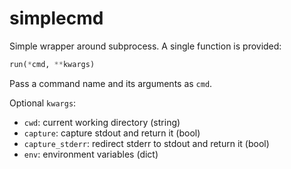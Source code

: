 # simplecmd

Simple wrapper around subprocess. A single function is provided:

```python
run(*cmd, **kwargs)
```

Pass a command name and its arguments as `cmd`.

Optional `kwargs`:

- `cwd`: current working directory (string)
- `capture`: capture stdout and return it (bool)
- `capture_stderr`: redirect stderr to stdout and return it (bool)
- `env`: environment variables (dict)
